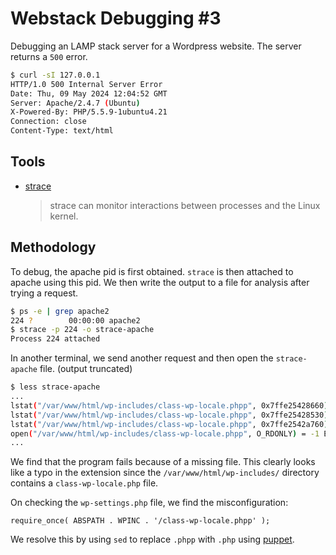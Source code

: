# Webstack Debugging #3

Debugging an LAMP stack server for a Wordpress website. The server returns a `500` error.

```bash
$ curl -sI 127.0.0.1
HTTP/1.0 500 Internal Server Error
Date: Thu, 09 May 2024 12:04:52 GMT
Server: Apache/2.4.7 (Ubuntu)
X-Powered-By: PHP/5.5.9-1ubuntu4.21
Connection: close
Content-Type: text/html
```

## Tools

- [strace](https://strace.io/)  
    > strace can monitor interactions between processes and the Linux kernel.

## Methodology

To debug, the apache pid is first obtained. `strace`  is then attached to apache using this pid. We then write the output to a file for analysis after trying a request.

```bash
$ ps -e | grep apache2
224 ?        00:00:00 apache2
$ strace -p 224 -o strace-apache
Process 224 attached

```

In another terminal, we send another request and then open the `strace-apache` file. (output truncated)

```bash
$ less strace-apache
...
lstat("/var/www/html/wp-includes/class-wp-locale.phpp", 0x7ffe25428660) = -1 ENOENT (No such file or directory)
lstat("/var/www/html/wp-includes/class-wp-locale.phpp", 0x7ffe25428530) = -1 ENOENT (No such file or directory)
lstat("/var/www/html/wp-includes/class-wp-locale.phpp", 0x7ffe2542a760) = -1 ENOENT (No such file or directory)
open("/var/www/html/wp-includes/class-wp-locale.phpp", O_RDONLY) = -1 ENOENT (No such file or directory)
...
```

We find that the program fails because of a missing file. This clearly looks like a typo in the extension since the `/var/www/html/wp-includes/` directory contains a `class-wp-locale.php` file.

On checking the `wp-settings.php` file, we find the misconfiguration:

```
require_once( ABSPATH . WPINC . '/class-wp-locale.phpp' );
```

We resolve this by using `sed` to replace `.phpp` with `.php` using [puppet](./0-strace_is_your_friend.pp).
